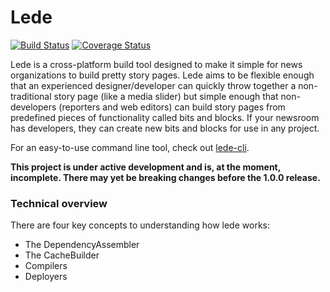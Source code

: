 # Lede
[![Build Status](https://travis-ci.org/tbtimes/lede.svg?branch=master)](https://travis-ci.org/tbtimes/lede) [![Coverage Status](https://coveralls.io/repos/github/tbtimes/lede/badge.svg?branch=master)](https://coveralls.io/github/tbtimes/lede?branch=master)

Lede is a cross-platform build tool designed to make it simple for news organizations to build pretty story pages. Lede aims to be flexible enough that an experienced designer/developer can quickly throw together a non-traditional story page (like a media slider) but simple enough that non-developers (reporters and web editors) can build story pages from predefined pieces of functionality called bits and blocks. If your newsroom has developers, they can create new bits and blocks for use in any project.

For an easy-to-use command line tool, check out [lede-cli](http://github.com/tbtimes/lede-cli).

__This project is under active development and is, at the moment, incomplete. There may yet be breaking changes before the 1.0.0 release.__

### Technical overview
There are four key concepts to understanding how lede works:
* The DependencyAssembler
* The CacheBuilder
* Compilers
* Deployers

